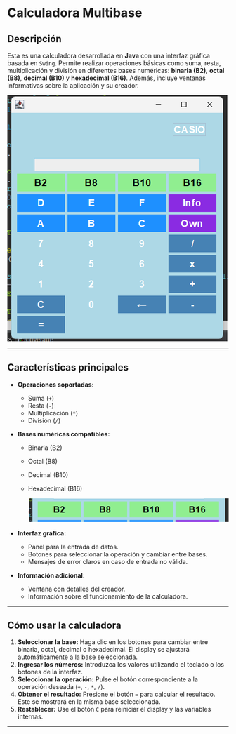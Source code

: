 # Calculadora Multibase

## Descripción
Esta es una calculadora desarrollada en **Java** con una interfaz gráfica basada en `Swing`. Permite realizar operaciones básicas como suma, resta, multiplicación y división en diferentes bases numéricas: **binaria (B2)**, **octal (B8)**, **decimal (B10)** y **hexadecimal (B16)**. Además, incluye ventanas informativas sobre la aplicación y su creador.

![Foto de la Calculadora](calcu2.png)


---

## Características principales
- **Operaciones soportadas:**
  - Suma (`+`)
  - Resta (`-`)
  - Multiplicación (`*`)
  - División (`/`)
- **Bases numéricas compatibles:**
  - Binaria (B2)
  - Octal (B8)
  - Decimal (B10)
  - Hexadecimal (B16)
 
    ![Foto de la Calculadora](Bases.png)
 
- **Interfaz gráfica:**
  - Panel para la entrada de datos.
  - Botones para seleccionar la operación y cambiar entre bases.
  - Mensajes de error claros en caso de entrada no válida.
- **Información adicional:**
  - Ventana con detalles del creador.
  - Información sobre el funcionamiento de la calculadora.

---


## Cómo usar la calculadora
1. **Seleccionar la base:** Haga clic en los botones para cambiar entre binaria, octal, decimal o hexadecimal. El display se ajustará automáticamente a la base seleccionada.
2. **Ingresar los números:** Introduzca los valores utilizando el teclado o los botones de la interfaz.
3. **Seleccionar la operación:** Pulse el botón correspondiente a la operación deseada (`+`, `-`, `*`, `/`).
4. **Obtener el resultado:** Presione el botón `=` para calcular el resultado. Este se mostrará en la misma base seleccionada.
5. **Restablecer:** Use el botón `C` para reiniciar el display y las variables internas.

---

